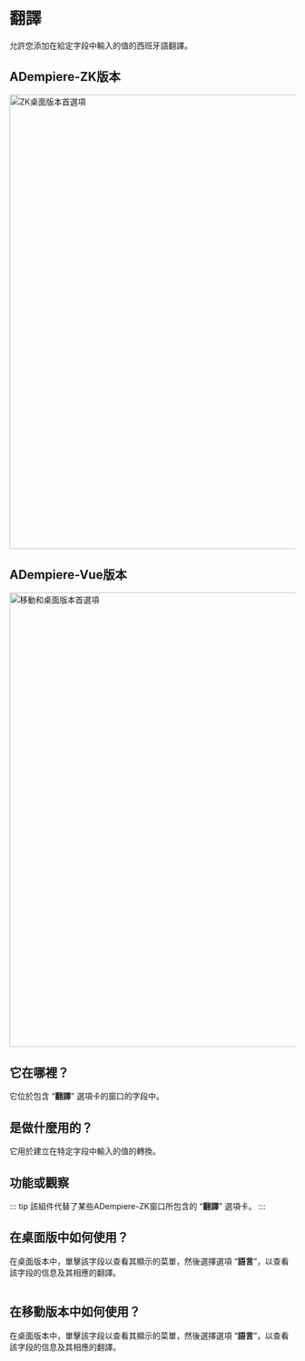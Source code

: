 # 翻譯

允許您添加在給定字段中輸入的值的西班牙語翻譯。

## ADempiere-ZK版本

<img :src="$withBase('/images/components/translation/zk-desktop-version-translation.png')" alt="ZK桌面版本首選項" width="800px">

## ADempiere-Vue版本

<img :src="$withBase('/images/components/translation/translation-desktop-mobile.png')" alt="移動和桌面版本首選項" width="800px">

## 它在哪裡？

它位於包含 “**翻譯**” 選項卡的窗口的字段中。

## 是做什麼用的？

它用於建立在特定字段中輸入的值的轉換。

## 功能或觀察

::: tip
該組件代替了某些ADempiere-ZK窗口所包含的 “**翻譯**” 選項卡。
:::

## 在桌面版中如何使用？

在桌面版本中，單擊該字段以查看其顯示的菜單，然後選擇選項 “**語言**”，以查看該字段的信息及其相應的翻譯。

<img :src="$withBase('/images/components/translation/how-to-use-it-in-the-desktop-version.gif')" />

## 在移動版本中如何使用？

在桌面版本中，單擊該字段以查看其顯示的菜單，然後選擇選項 “**語言**”，以查看該字段的信息及其相應的翻譯。

<img :src="$withBase('/images/components/translation/how-to-use-it-in-the-mobile-version.gif')" />
